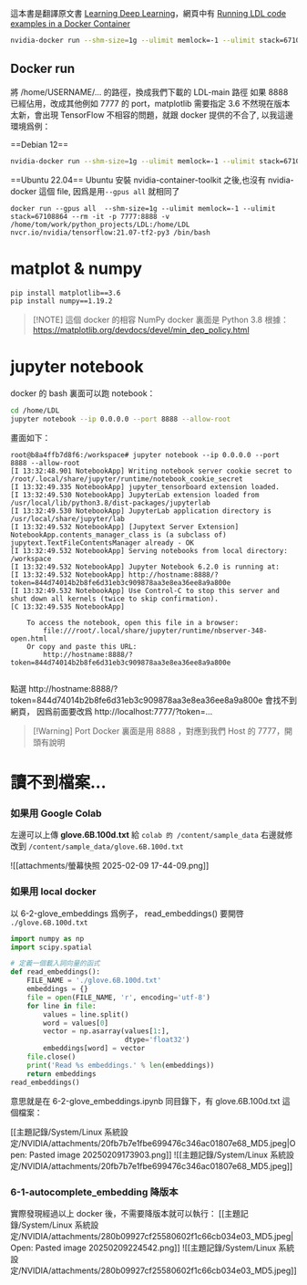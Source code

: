 這本書是翻譯原文書 [Learning Deep Learning](https://ldlbook.com/)，網頁中有 [Running LDL code examples in a Docker Container](https://ldlbook.com/2022/01/31/dl-in-docker/)


```bash ln:false
nvidia-docker run --shm-size=1g --ulimit memlock=-1 --ulimit stack=67108864 --rm -it -p 8888:8888 -v /home/USERNAME/LDL-main:/home/LDL nvcr.io/nvidia/tensorflow:21.07-tf2-py3 /bin/bash
```

## Docker run
將 /home/USERNAME/... 的路徑，換成我們下載的 LDL-main 路徑
如果 8888 已經佔用，改成其他例如 7777 的 port，matplotlib 需要指定 3.6 不然現在版本太新，會出現 TensorFlow 不相容的問題，就跟 docker 提供的不合了, 以我這邊環境爲例：

==Debian 12==
```bash ln=false
nvidia-docker run --shm-size=1g --ulimit memlock=-1 --ulimit stack=67108864 --rm -it -p 7777:8888 -v /home/tom/work/python_projects/LDL:/home/LDL nvcr.io/nvidia/tensorflow:21.07-tf2-py3 /bin/bash
```
==Ubuntu 22.04== Ubuntu 安裝 nvidia-container-toolkit 之後,也沒有 nvidia-docker 這個 file, 因爲是用` --gpus all ` 就相同了

```
docker run --gpus all  --shm-size=1g --ulimit memlock=-1 --ulimit stack=67108864 --rm -it -p 7777:8888 -v /home/tom/work/python_projects/LDL:/home/LDL nvcr.io/nvidia/tensorflow:21.07-tf2-py3 /bin/bash
```

# matplot & numpy
```bash ln:false
pip install matplotlib==3.6
pip install numpy==1.19.2
```

> [!NOTE] 這個 docker 的相容 NumPy 
> docker 裏面是 Python 3.8 根據：
> https://matplotlib.org/devdocs/devel/min_dep_policy.html
> 
# jupyter notebook
docker 的 bash 裏面可以跑 notebook：

```bash ln:false
cd /home/LDL
jupyter notebook --ip 0.0.0.0 --port 8888 --allow-root
```

畫面如下：
```
root@b8a4ffb7d8f6:/workspace# jupyter notebook --ip 0.0.0.0 --port 8888 --allow-root
[I 13:32:48.901 NotebookApp] Writing notebook server cookie secret to /root/.local/share/jupyter/runtime/notebook_cookie_secret
[I 13:32:49.335 NotebookApp] jupyter_tensorboard extension loaded.
[I 13:32:49.530 NotebookApp] JupyterLab extension loaded from /usr/local/lib/python3.8/dist-packages/jupyterlab
[I 13:32:49.530 NotebookApp] JupyterLab application directory is /usr/local/share/jupyter/lab
[I 13:32:49.532 NotebookApp] [Jupytext Server Extension] NotebookApp.contents_manager_class is (a subclass of) jupytext.TextFileContentsManager already - OK
[I 13:32:49.532 NotebookApp] Serving notebooks from local directory: /workspace
[I 13:32:49.532 NotebookApp] Jupyter Notebook 6.2.0 is running at:
[I 13:32:49.532 NotebookApp] http://hostname:8888/?token=844d74014b2b8fe6d31eb3c909878aa3e8ea36ee8a9a800e
[I 13:32:49.532 NotebookApp] Use Control-C to stop this server and shut down all kernels (twice to skip confirmation).
[C 13:32:49.535 NotebookApp]

    To access the notebook, open this file in a browser:
        file:///root/.local/share/jupyter/runtime/nbserver-348-open.html
    Or copy and paste this URL:
        http://hostname:8888/?token=844d74014b2b8fe6d31eb3c909878aa3e8ea36ee8a9a800e


```
點選 http://hostname:8888/?token=844d74014b2b8fe6d31eb3c909878aa3e8ea36ee8a9a800e
會找不到網頁， 因爲前面要改爲 http://localhost:7777/?token=...

> [!Warning] Port
> Docker 裏面是用 8888 ，對應到我們 Host 的 7777，開頭有說明

# 讀不到檔案...
### 如果用 Google Colab 

左邊可以上傳 **glove.6B.100d.txt** 給 `colab 的 /content/sample_data`
右邊就修改到 `/content/sample_data/glove.6B.100d.txt`

![[attachments/螢幕快照 2025-02-09 17-44-09.png]]

### 如果用 local docker 
以 6-2-glove_embeddings 爲例子， read_embeddings() 要開啓 `./glove.6B.100d.txt`


```python
import numpy as np
import scipy.spatial

# 定義一個載入詞向量的函式
def read_embeddings():
    FILE_NAME = './glove.6B.100d.txt'
    embeddings = {}
    file = open(FILE_NAME, 'r', encoding='utf-8')
    for line in file:
        values = line.split()
        word = values[0]
        vector = np.asarray(values[1:],
                            dtype='float32')
        embeddings[word] = vector
    file.close()
    print('Read %s embeddings.' % len(embeddings))
    return embeddings
read_embeddings()
```

意思就是在 6-2-glove_embeddings.ipynb 同目錄下，有 glove.6B.100d.txt 這個檔案：

[[主題記錄/System/Linux 系統設定/NVIDIA/attachments/20fb7b7e1fbe699476c346ac01807e68_MD5.jpeg|Open: Pasted image 20250209173903.png]]
![[主題記錄/System/Linux 系統設定/NVIDIA/attachments/20fb7b7e1fbe699476c346ac01807e68_MD5.jpeg]]
### 6-1-autocomplete_embedding 降版本

實際發現經過以上 docker 後，不需要降版本就可以執行：
[[主題記錄/System/Linux 系統設定/NVIDIA/attachments/280b09927cf25580602f1c66cb034e03_MD5.jpeg|Open: Pasted image 20250209224542.png]]
![[主題記錄/System/Linux 系統設定/NVIDIA/attachments/280b09927cf25580602f1c66cb034e03_MD5.jpeg]]

